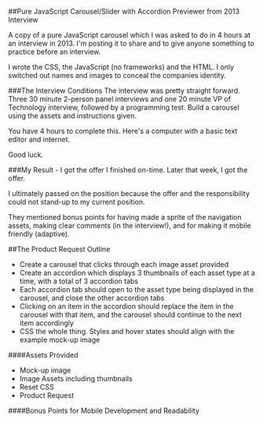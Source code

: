##Pure JavaScript Carousel/Slider with Accordion Previewer from 2013 Interview

A copy of a pure JavaScript carousel which I was asked to do in 4 hours at an interview in 2013. I'm posting it to share and to give anyone something to practice before an interview.

I wrote the CSS, the JavaScript (no frameworks) and the HTML. I only switched out names and images to conceal the companies identity.

###The Interview Conditions
The interview was pretty straight forward. Three 30 minute 2-person panel interviews and one 20 minute VP of Technology interview, followed by a programming test. Build a carousel using the assets and instructions given.

You have 4 hours to complete this. Here's a computer with a basic text editor and internet.

Good luck.

###My Result - I got the offer
I finished on-time. Later that week, I got the offer.

I ultimately passed on the position because the offer and the responsibility could not stand-up to my current position.

They mentioned bonus points for having made a sprite of the navigation assets, making clear comments (in the interview!), and for making it mobile friendly (adaptive).

##The Product Request Outline
 * Create a carousel that clicks through each image asset provided
 * Create an accordion which displays 3 thumbnails of each asset type at a time, with a total of 3 accordion tabs
 * Each accordion tab should open to the asset type being displayed in the carousel, and close the other accordion tabs
 * Clicking on an item in the accordion should replace the item in the carousel with that item, and the carousel should continue to the next item accordingly
 * CSS the whole thing. Styles and hover states should align with the example mock-up image

####Assets Provided
 * Mock-up image
 * Image Assets including thumbnails
 * Reset CSS
 * Product Request

####Bonus Points for Mobile Development and Readability

